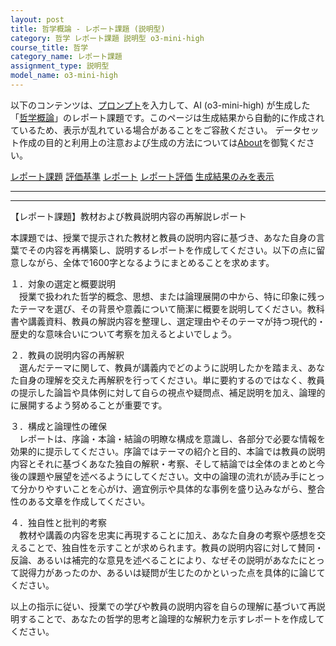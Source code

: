 ```yaml
---
layout: post
title: 哲学概論 - レポート課題 (説明型)
category: 哲学 レポート課題 説明型 o3-mini-high
course_title: 哲学
category_name: レポート課題
assignment_type: 説明型
model_name: o3-mini-high
---
```


以下のコンテンツは、[プロンプト](https://github.com/takedatoshiyuki/synthetic_assignments/tree/main/generated/哲学/o3-mini-high/prompt_レポート課題-説明型.md)を入力して、AI (o3-mini-high) が生成した「[哲学概論](/contents/哲学/)」のレポート課題です。このページは生成結果から自動的に作成されているため、表示が乱れている場合があることをご容赦ください。
データセット作成の目的と利用上の注意および生成の方法については[About](/About)を御覧ください。

[レポート課題](../レポート課題-説明型)
[評価基準](../評価基準-説明型)
[レポート](../レポート-説明型)
[レポート評価](../レポート評価-説明型)
[生成結果のみを表示](https://github.com/takedatoshiyuki/synthetic_assignments/tree/main/generated/哲学/o3-mini-high/レポート課題-説明型.md)
  

***
***
  
【レポート課題】教材および教員説明内容の再解説レポート

本課題では、授業で提示された教材と教員の説明内容に基づき、あなた自身の言葉でその内容を再構築し、説明するレポートを作成してください。以下の点に留意しながら、全体で1600字となるようにまとめることを求めます。

１．対象の選定と概要説明  
　授業で扱われた哲学的概念、思想、または論理展開の中から、特に印象に残ったテーマを選び、その背景や意義について簡潔に概要を説明してください。教科書や講義資料、教員の解説内容を整理し、選定理由やそのテーマが持つ現代的・歴史的な意味合いについて考察を加えるとよいでしょう。

２．教員の説明内容の再解釈  
　選んだテーマに関して、教員が講義内でどのように説明したかを踏まえ、あなた自身の理解を交えた再解釈を行ってください。単に要約するのではなく、教員の提示した論旨や具体例に対して自らの視点や疑問点、補足説明を加え、論理的に展開するよう努めることが重要です。

３．構成と論理性の確保  
　レポートは、序論・本論・結論の明瞭な構成を意識し、各部分で必要な情報を効果的に提示してください。序論ではテーマの紹介と目的、本論では教員の説明内容とそれに基づくあなた独自の解釈・考察、そして結論では全体のまとめと今後の課題や展望を述べるようにしてください。文中の論理の流れが読み手にとって分かりやすいことを心がけ、適宜例示や具体的な事例を盛り込みながら、整合性のある文章を作成してください。

４．独自性と批判的考察  
　教材や講義の内容を忠実に再現することに加え、あなた自身の考察や感想を交えることで、独自性を示すことが求められます。教員の説明内容に対して賛同・反論、あるいは補完的な意見を述べることにより、なぜその説明があなたにとって説得力があったのか、あるいは疑問が生じたのかといった点を具体的に論じてください。

以上の指示に従い、授業での学びや教員の説明内容を自らの理解に基づいて再説明することで、あなたの哲学的思考と論理的な解釈力を示すレポートを作成してください。
